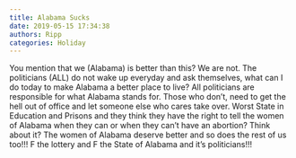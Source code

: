 ```yaml
---
title: Alabama Sucks
date: 2019-05-15 17:34:38
authors: Ripp
categories: Holiday
---
```


 You mention that we (Alabama) is better than this?  We are not. The politicians (ALL) do not wake up everyday and ask themselves, what can I do today to make Alabama a better place to live?  All politicians are responsible for what Alabama stands for. Those who don’t, need to get the hell out of office and let someone else who cares take over. Worst State in Education and Prisons and they think they have the right to tell the women of Alabama when they can or when they can’t have an abortion? Think about it?  The women of Alabama deserve better and so does the rest of us too!!!  F the lottery and F the State of Alabama and it’s politicians!!!